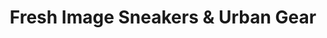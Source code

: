 ---
title: "Fresh Image Sneakers & Urban Gear"
url: /milwaukee/fresh-image-sneakers-und-urban-gear/
shop: Schuhe
---